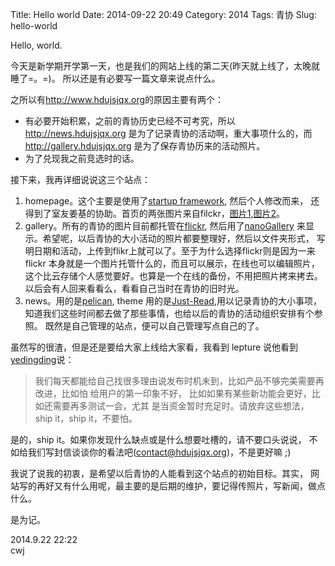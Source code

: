 Title: Hello world
Date: 2014-09-22 20:49
Category: 2014
Tags: 青协
Slug: hello-world

Hello, world.

今天是新学期开学第一天，也是我们的网站上线的第二天(昨天就上线了，太晚就睡了=。=)。
所以还是有必要写一篇文章来说点什么。

之所以有<http://www.hdujsjqx.org>的原因主要有两个：

* 有必要开始积累，之前的青协历史已经不可考究，所以<http://news.hdujsjqx.org>
  是为了记录青协的活动啊，重大事项什么的，而<http://gallery.hdujsjqx.org>
  是为了保存青协历来的活动照片。
* 为了兑现我之前竞选时的话。

接下来，我再详细说说这三个站点：

1. homepage。这个主要是使用了[startup framework][], 然后个人修改而来，
   还得到了室友姜基的协助。首页的两张图片来自filckr，[图片1][],[图片2][]。
2. gallery。所有的青协的图片目前都托管在[flickr][], 然后用了[nanoGallery][]
   来显示。希望呢，以后青协的大小活动的照片都要整理好，然后以文件夹形式，
   写明日期和活动，上传到flikr上就可以了。至于为什么选择flickr则是因为一来flickr
   本身就是一个图片托管什么的，而且可以展示，在线也可以编辑照片，
   这个比云存储个人感觉要好。也算是一个在线的备份，不用把照片拷来拷去。
   以后会有人回来看看么，看看自己当时在青协的旧时光。
3. news。用的是[pelican][], theme 用的是[Just-Read][],用以记录青协的大小事项，
   知道我们这些时间都去做了那些事情，也给以后的青协的活动组织安排有个参照。
   既然是自己管理的站点，便可以自己管理写点自己的了。

虽然写的很渣，但是还是要给大家上线给大家看，我看到 lepture 说他看到[yedingding][]说：

> 我们每天都能给自己找很多理由说发布时机未到，比如产品不够完美需要再改进，比如怕
给用户的第一印象不好， 比如如果有某些新功能会更好，比如还需要再多测试一会，尤其
是当资金暂时充足时。请放弃这些想法，ship it，ship it，不要怕。

是的，ship it。如果你发现什么缺点或是什么想要吐槽的，请不要口头说说，
不如给我们写封信谈谈你的看法吧(contact@hdujsjqx.org)，不是更好嘛 ;)

我说了说我的初衷，是希望以后青协的人能看到这个站点的初始目标。其实，
网站写的再好又有什么用呢，最主要的是后期的维护，要记得传照片，写新闻，做点什么。

是为记。


2014.9.22 22:22  
cwj

[startup framework]: http://designmodo.com/startup/
[图片1]: https://www.flickr.com/photos/dskley/13715615885
[图片2]: https://www.flickr.com/photos/martinaphotography/7077601607
[flickr]: https://www.flickr.com
[nanoGallery]: https://github.com/Kris-B/nanoGALLERY
[pelican]: https://github.com/getpelican/pelican
[Just-Read]: https://github.com/getpelican/pelican-themes/tree/master/Just-Read
[yedingding]: http://yedingding.com/2014/03/12/bootstrapping-your-startup-idea.html
